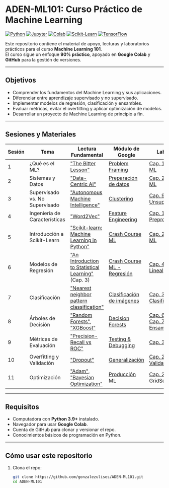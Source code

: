 # ADEN-ML101: Curso Práctico de Machine Learning

[![Python](https://img.shields.io/badge/Python-3.9%2B-blue.svg?logo=python&logoColor=white)](https://www.python.org/)
[![Jupyter](https://img.shields.io/badge/Jupyter-Notebook-orange.svg?logo=jupyter)](https://jupyter.org/)
[![Colab](https://img.shields.io/badge/Google-Colab-yellow.svg?logo=googlecolab&logoColor=white)](https://colab.research.google.com/)
[![Scikit-Learn](https://img.shields.io/badge/Scikit--Learn-ML%20Library-f7931e.svg?logo=scikitlearn)](https://scikit-learn.org/)
[![TensorFlow](https://img.shields.io/badge/TensorFlow-Deep%20Learning-ff6f00.svg?logo=tensorflow)](https://www.tensorflow.org/)

Este repositorio contiene el material de apoyo, lecturas y laboratorios prácticos para el curso **Machine Learning 101**.  
El curso sigue un enfoque **90% práctico**, apoyado en **Google Colab** y **GitHub** para la gestión de versiones.

---

## Objetivos
- Comprender los fundamentos del Machine Learning y sus aplicaciones.
- Diferenciar entre aprendizaje supervisado y no supervisado.
- Implementar modelos de regresión, clasificación y ensambles.
- Evaluar métricas, evitar el overfitting y aplicar optimización de modelos.
- Desarrollar un proyecto de Machine Learning de principio a fin.

---

## Sesiones y Materiales

| Sesión | Tema | Lectura Fundamental | Módulo de Google | Laboratorio |
|--------|------|---------------------|------------------|-------------|
| 1 | ¿Qué es el ML? | ["The Bitter Lesson"](http://www.incompleteideas.net/IncIdeas/BitterLesson.html) | [Problem Framing](https://developers.google.com/machine-learning/problem-framing/problem?hl=es-419) | [Cap. 1: Panorama ML](https://github.com/gonzalezulises/handson-ml3/blob/main/01_the_machine_learning_landscape.ipynb) |
| 2 | Sistemas y Datos | ["Data-Centric AI"](https://www.deeplearning.ai/the-batch/a-chat-with-andrew-ng-about-data-centric-ai/) | [Preparación de datos](https://developers.google.com/machine-learning/data-prep) | [Cap. 2: Proyecto ML](https://github.com/gonzalezulises/handson-ml3/blob/main/02_end_to_end_machine_learning_project.ipynb) |
| 3 | Supervisado vs. No Supervisado | ["Autonomous Machine Intelligence"](https://openreview.net/pdf?id=BZ5a1r-kVsf) | [Clustering](https://developers.google.com/machine-learning/clustering/overview?hl=es-419) | [Cap. 9: Unsupervised](https://github.com/gonzalezulises/handson-ml3/blob/main/09_unsupervised_learning.ipynb) |
| 4 | Ingeniería de Características | ["Word2Vec"](https://arxiv.org/abs/1301.3781) | [Feature Engineering](https://developers.google.com/machine-learning/data-prep) | [Cap. 13: Preprocesamiento](https://github.com/gonzalezulises/handson-ml3/blob/main/13_loading_and_preprocessing_data.ipynb) |
| 5 | Introducción a Scikit-Learn | ["Scikit-learn: Machine Learning in Python"](https://www.jmlr.org/papers/volume12/pedregosa11a/pedregosa11a.pdf) | [Crash Course ML](https://developers.google.com/machine-learning/crash-course?hl=es-419) | [Cap. 2: Proyecto ML](https://github.com/gonzalezulises/handson-ml3/blob/main/02_end_to_end_machine_learning_project.ipynb) |
| 6 | Modelos de Regresión | ["An Introduction to Statistical Learning"](https://www.statlearning.com/) (Cap. 3) | [Crash Course ML - Regresión](https://developers.google.com/machine-learning/crash-course?hl=es-419) | [Cap. 4: Regresión Lineal](https://github.com/gonzalezulises/handson-ml3/blob/main/04_training_linear_models.ipynb) |
| 7 | Clasificación | ["Nearest neighbor pattern classification"](https://ieeexplore.ieee.org/document/4037264) | [Clasificación de imágenes](https://developers.google.com/machine-learning/image-classification) | [Cap. 3: Clasificación](https://github.com/gonzalezulises/handson-ml3/blob/main/03_classification.ipynb) |
| 8 | Árboles de Decisión | ["Random Forests"](https://www.stat.berkeley.edu/~breiman/randomforest2001.pdf), ["XGBoost"](https://arxiv.org/abs/1603.02754) | [Decision Forests](https://developers.google.com/machine-learning/decision-forests?hl=es-419) | [Cap. 6: Árboles](https://github.com/gonzalezulises/handson-ml3/blob/main/06_decision_trees.ipynb), [Cap. 7: Ensambles](https://github.com/gonzalezulises/handson-ml3/blob/main/07_ensemble_learning_and_random_forests.ipynb) |
| 9 | Métricas de Evaluación | ["Precision-Recall vs ROC"](https://www.researchgate.net/publication/220387544_The_Relationship_Between_Precision-Recall_and_ROC_Curves) | [Testing & Debugging](https://developers.google.com/machine-learning/testing-debugging) | [Cap. 3: Métricas](https://github.com/gonzalezulises/handson-ml3/blob/main/03_classification.ipynb) |
| 10 | Overfitting y Validación | ["Dropout"](https://jmlr.org/papers/v15/srivastava14a.html) | [Generalización](https://developers.google.com/machine-learning/crash-course?hl=es-419) | [Cap. 2: Cross-Validation](https://github.com/gonzalezulises/handson-ml3/blob/main/02_end_to_end_machine_learning_project.ipynb) |
| 11 | Optimización | ["Adam"](https://arxiv.org/abs/1412.6980), ["Bayesian Optimization"](https://arxiv.org/abs/1206.2944) | [Producción ML](https://developers.google.com/machine-learning/crash-course?hl=es-419) | [Cap. 2: GridSearchCV](https://github.com/gonzalezulises/handson-ml3/blob/main/02_end_to_end_machine_learning_project.ipynb) |

---

## Requisitos
- Computadora con **Python 3.9+** instalado.
- Navegador para usar **Google Colab**.
- Cuenta de GitHub para clonar y versionar el repo.
- Conocimientos básicos de programación en Python.

---

## Cómo usar este repositorio
1. Clona el repo:
   ```bash
   git clone https://github.com/gonzalezulises/ADEN-ML101.git
   cd ADEN-ML101
